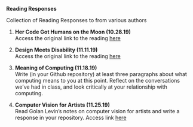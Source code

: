 **Reading Responses**

Collection of Reading Responses to from various authors 

1. **Her Code Got Humans on the Moon (10.28.19)** <br>
    Access the original link to the reading [here](https://www.wired.com/2015/10/margaret-hamilton-nasa-apollo/)

2. **Design Meets Disability (11.11.19)**<br>
    Access the original link to the reading [here](https://intro.nyuadim.com/wp-content/uploads/2015/08/Design_meets_disability.pdf)
    
3. **Meaning of Computing (11.18.19)** <br>
    Write (in your Github repository) at least three paragraphs about what computing means to you at this point. Reflect on       the conversations we’ve had in class, and look critically at your relationship with computing.<br>
    
4. **Computer Vision for Artists (11.25.19)** <br>
    Read Golan Levin’s notes on computer vision for artists and write a response in your repository. Access link [here](http://www.flong.com/texts/essays/essay_cvad/)  <br>
